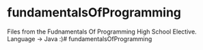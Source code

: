 # fundamentalsOfProgramming
Files from the Fudnamentals Of Programming High School Elective.
Language -> Java :)# fundamentalsOfProgramming
